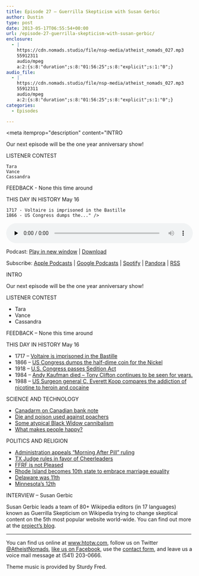```yaml
---
title: Episode 27 – Guerrilla Skepticism with Susan Gerbic
author: Dustin
type: post
date: 2013-05-17T06:55:54+00:00
url: /episode-27-guerrilla-skepticism-with-susan-gerbic/
enclosure:
  - |
    https://cdn.nomads.studio/file/nsp-media/atheist_nomads_027.mp3
    55912311
    audio/mpeg
    a:2:{s:8:"duration";s:8:"01:56:25";s:8:"explicit";s:1:"0";}
audio_file:
  - |
    https://cdn.nomads.studio/file/nsp-media/atheist_nomads_027.mp3
    55912311
    audio/mpeg
    a:2:{s:8:"duration";s:8:"01:56:25";s:8:"explicit";s:1:"0";}
categories:
  - Episodes

---
```

<div itemscope itemtype="http://schema.org/AudioObject">
  <meta itemprop="name" content="Episode 27 – Guerrilla Skepticism with Susan Gerbic" />
  
  <meta itemprop="uploadDate" content="2013-05-17T00:55:54-06:00" />
  
  <meta itemprop="encodingFormat" content="audio/mpeg" />
  
  <meta itemprop="duration" content="PT1H56M25S" />
  
  <meta itemprop="description" content="INTRO

Our next episode will be the one year anniversary show!

LISTENER CONTEST

 	Tara
 	Vance
 	Cassandra

FEEDBACK - None this time around

THIS DAY IN HISTORY May 16

 	1717 - Voltaire is imprisoned in the Bastille
 	1866 - US Congress dumps the..." />
  
  <meta itemprop="contentUrl" content="https://dts.podtrac.com/redirect.mp3/cdn.nomads.studio/file/nsp-media/atheist_nomads_027.mp3" />
  
  <meta itemprop="contentSize" content="53.3" />
  </p> 
  
  <div class="powerpress_player" id="powerpress_player_8282">
    <audio class="wp-audio-shortcode" id="audio-5211-26" preload="none" style="width: 100%;" controls="controls"><source type="audio/mpeg" src="https://dts.podtrac.com/redirect.mp3/cdn.nomads.studio/file/nsp-media/atheist_nomads_027.mp3?_=26" /><a href="https://dts.podtrac.com/redirect.mp3/cdn.nomads.studio/file/nsp-media/atheist_nomads_027.mp3">https://dts.podtrac.com/redirect.mp3/cdn.nomads.studio/file/nsp-media/atheist_nomads_027.mp3</a></audio>
  </div>
</div>

<p class="powerpress_links powerpress_links_mp3">
  Podcast: <a href="https://dts.podtrac.com/redirect.mp3/cdn.nomads.studio/file/nsp-media/atheist_nomads_027.mp3" class="powerpress_link_pinw" target="_blank" title="Play in new window" onclick="return powerpress_pinw('https://htotw.com/?powerpress_pinw=5211-podcast');" rel="nofollow">Play in new window</a> | <a href="https://dts.podtrac.com/redirect.mp3/cdn.nomads.studio/file/nsp-media/atheist_nomads_027.mp3" class="powerpress_link_d" title="Download" rel="nofollow" download="atheist_nomads_027.mp3">Download</a>
</p>

<p class="powerpress_links powerpress_subscribe_links">
  Subscribe: <a href="https://podcasts.apple.com/us/podcast/humanists-take-on-the-world/id530050098?mt=2&ls=1" class="powerpress_link_subscribe powerpress_link_subscribe_itunes" target="_blank" title="Subscribe on Apple Podcasts" rel="nofollow">Apple Podcasts</a> | <a href="https://www.google.com/podcasts?feed=aHR0cDovL2F0aGVpc3Rub21hZHMubGlic3luLmNvbS9yc3M%3D" class="powerpress_link_subscribe powerpress_link_subscribe_googleplay" target="_blank" title="Subscribe on Google Podcasts" rel="nofollow">Google Podcasts</a> | <a href="https://open.spotify.com/show/3LzK2xZGike6Tc1GEMtMbr?si=LieN9SNuTpq96smuaUsH8A" class="powerpress_link_subscribe powerpress_link_subscribe_spotify" target="_blank" title="Subscribe on Spotify" rel="nofollow">Spotify</a> | <a href="https://www.pandora.com/podcast/atheist-nomads/PC:10122?corr=62071012&part=ug" class="powerpress_link_subscribe powerpress_link_subscribe_pandora" target="_blank" title="Subscribe on Pandora" rel="nofollow">Pandora</a> | <a href="https://htotw.com/feed/podcast/" class="powerpress_link_subscribe powerpress_link_subscribe_rss" target="_blank" title="Subscribe via RSS" rel="nofollow">RSS</a>
</p>

INTRO

Our next episode will be the one year anniversary show!

LISTENER CONTEST

  * Tara
  * Vance
  * Cassandra

FEEDBACK &#8211; None this time around

THIS DAY IN HISTORY May 16

  * 1717 &#8211; <a href="http://www.history.com/this-day-in-history/voltaire-is-imprisoned-in-the-bastille" target="_blank" rel="noopener">Voltaire is imprisoned in the Bastille</a>
  * 1866 &#8211; <a href="http://en.wikipedia.org/wiki/Half_dime" target="_blank" rel="noopener">US Congress dumps the half-dime coin for the Nickel</a>
  * 1918 &#8211; <a href="http://www.history.com/this-day-in-history/us-congress-passes-sedition-act" target="_blank" rel="noopener">U.S. Congress passes Sedition Act</a>
  * 1984 &#8211; <a href="http://en.wikipedia.org/wiki/Andy_Kaufman" target="_blank" rel="noopener">Andy Kaufman died &#8211; Tony Clifton continues to be seen for years.</a>
  * 1988 &#8211; <a href="http://en.wikipedia.org/wiki/May_16" target="_blank" rel="noopener">US Surgeon general C. Everett Koop compares the addiction of nicotine to heroin and cocaine</a>

SCIENCE AND TECHNOLOGY

  * <a href="http://www.newscientist.com/article/dn23508-robot-glory-as-canada-puts-space-arm-on-banknote.html?cmpid=RSS%7CNSNS%7C2012-GLOBAL%7Conline-news" target="_blank" rel="noopener">Canadarm on Canadian bank note</a>
  * <a href="http://blogs.scientificamerican.com/guest-blog/2013/05/09/dye-and-poison-stop-rhino-poachers/" target="_blank" rel="noopener">Die and poison used against poachers</a>
  * <a href="http://www.livescience.com/29345-male-black-widows-sexual-cannibalism.html" target="_blank" rel="noopener">Some atypical Black Widow cannibalism</a>
  * <a href="http://www.dnaindia.com/lifestyle/1765764/report-sex-makes-people-happiest" target="_blank" rel="noopener">What makes people happy?</a>

POLITICS AND RELIGION

  * <a href="http://www.nytimes.com/2013/05/02/health/us-will-appeal-order-on-morning-after-pill.html" target="_blank" rel="noopener">Administration appeals “Morning After Pill” ruling</a>
  * <a href="http://www.latimes.com/news/nationworld/nation/la-na-texas-cheerleaders-20130509,0,619773.story" target="_blank" rel="noopener">TX Judge rules in favor of Cheerleaders</a>
  * <a href="http://ffrf.org/news/news-releases/item/17683-official-school-religion-ok%E2%80%99d-by-texas-court" target="_blank" rel="noopener">FFRF is not Pleased</a>
  * <a href="http://www.seattlepi.com/news/us/article/Rhode-Island-becomes-10th-state-with-gay-marriage-4481490.php" target="_blank" rel="noopener">Rhode Island becomes 10th state to embrace marriage equality</a>
  * <a href="http://www.latimes.com/news/nation/nationnow/la-na-nn-minnesota-marriage-20130509,0,7251540.story" target="_blank" rel="noopener">Delaware was 11th</a>
  * <a href="http://tv.msnbc.com/2013/05/14/minnesota-gov-welcomes-marriage-equality/" target="_blank" rel="noopener">Minnesota’s 12th</a>

INTERVIEW &#8211; Susan Gerbic

Susan Gerbic leads a team of 80+ Wikipedia editors (in 17 languages) known as Guerrilla Skepticism on Wikipedia trying to change skeptical content on the 5th most popular website world-wide. You can find out more at the <a href="http://guerrillaskepticismonwikipedia.blogspot.com/" target="_blank" rel="noopener">project&#8217;s blog</a>.

<hr width="500" />

You can find us online at <a href="https://www.htotw.com/" target="_blank" rel="noopener">www.htotw.com</a>, follow us on Twitter <a href="https://htotw.com/twitter" target="_blank" rel="noopener">@AtheistNomads</a>, <a href="https://htotw.com/facebook" target="_blank" rel="noopener">like us on Facebook</a>, use the [contact form](https://htotw.com/contact), and leave us a voice mail message at (541) 203-0666.

Theme music is provided by Sturdy Fred.